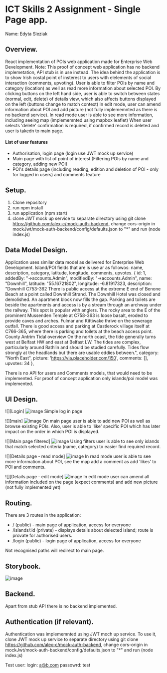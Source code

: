 # ICT Skills 2 Assignment - Single Page app.

Name: Edyta Sleziak

## Overview.

React implementation of POIs web application made for Enterprise Web Development. 
Note: This proof of concept web application has no backend implemetation, API stub is in use instead.
The idea behind the application is to show Irish costal point of insterest to users with elelements of social interaction (comments, upvoting). User is able to filter POIs by name and category (location) as well as read more information about selected POI.
By clicking buttons on the left hand side, user is able to switch between states (normal, edit, delete) of details view, which also affects buttons displayed on the left (buttons change to match context)
In edit mode, user can amend information about POI and add picture (not fully implememnted as there is no backend service).
In read mode user is able to see more information, including seeing map (implememnted using mapbox leaflet)
When user selects 'delete' confirmation is required, if confirmed record is deleted and user is takedn to main page.

#### List of user features

- Authorisation, login page (login use JWT mock up service)
- Main page with list of point of interest (Filtering POIs by name and category, adding new POI)
- POI's details page (including reading, edition and deletion of POI - only for logged in users) and comments feature


## Setup.

1. Clone repository
2. run npm install 
3. run application (npm start)
4. clone JWT mock up service to separate directory using git clone https://github.com/alex-c/mock-auth-backend, change cors-origin in mockJwt/mock-auth-backend/config/defaults.json to "*" and run (node index.js)


## Data Model Design.

Application uses similar data model as delivered for Enterprise Web Development. Island/POI fields that are is use ar as followos: name, description, category, latitude, longitude, comments, upvotes.
{
    id: 1,
    addedBy: "->accounts.Admin",
    modifiedBy: "->accounts.Admin",
    name: "Downhill",
    latitude: "55.16721802",
    longitude: -6.81917323,
    description: "Downhill C753-362 There is public access at the extreme E end of Benone Beach at a point called Downhill Strand. The Downhill Hotel was closed and demolished. An apartment block now fills the gap. Parking and toilets are beside the apartments and access is by a stream through an archway under the railway. This spot is popular with anglers. The rocky area to the E of the prominent Mussenden Temple at C758-363 is loose basalt, eroded to provide caves and arches. Fulmar and Kittiwake thrive on the sewerage outfall. There is good access and parking at Castlerock village itself at C766-365, where there is parking and toilets at the beach access point. County Antrim Tidal overview On the north coast, the tide generally turns west at Belfast HW and east at Belfast LW. The tides are complex, particularly around Rathlin and should be studied carefully. Tides flow strongly at the headlands but there are usable eddies between.",
    category: "North East",
    picture: 'https://via.placeholder.com/150',
    comments: [],
    upvotes: 34
},

There is no API for users and Comments models, that would need to be implemented. For proof of concept application only islands/poi model was implemented.


## UI Design.

![][Login]
![image](https://user-images.githubusercontent.com/39679088/63265985-cc452300-c286-11e9-8f15-a61906144610.png)
Simple log in page

![][main]
![image](https://user-images.githubusercontent.com/39679088/63265935-a91a7380-c286-11e9-801f-d37c21bf7378.png)
On main page user is able to add new POI as well as browse existing POIs. Also, user is able to 'like' specific POI which has later impact on the order in which POI is displayed.

![][Main page filtered] 
![image](https://user-images.githubusercontent.com/39679088/63266050-f696e080-c286-11e9-9a29-9fc4b566dcbf.png)
Using filters user is able to see only islands that match selected criteria (name, category) to easier find required record.

![][Details page - read mode] 
![image](https://user-images.githubusercontent.com/39679088/63266166-36f65e80-c287-11e9-90c9-bef2da4bb8d0.png)
In read mode user is able to see more information about POI, see the map add a comment as add 'likes' to POI and comments.

![][Details page - edit mode]
![image](https://user-images.githubusercontent.com/39679088/63266205-4e354c00-c287-11e9-9aeb-97e7ba7b0d1e.png)
In edit mode user can amend all information included on the page (expect comments) and add new picture (not fully implemented yet)

## Routing.

There are 3 routes in the application:
- /             (public)     -   main page of application, access for everyone
- /islands/:id  (private)    -   displays details about delected island; route is provate for authorised users.
- /login        (public)     -   login page of application, access for everyone

Not recognised paths will redirect to main page.


## Storybook.

![image](https://user-images.githubusercontent.com/39679088/63266946-ef70d200-c288-11e9-8510-4fe1fc8f0ebd.png)

## Backend.

Apart from stub API there is no backend implemented. 

## Authentication (if relevant).

Authentication was implememnted using JWT moch up service.
To use it, clone JWT mock up service to separate directory using git clone https://github.com/alex-c/mock-auth-backend, change cors-origin in mockJwt/mock-auth-backend/config/defaults.json to "*" and run (node index.js)

Test user: 
login: a@b.com 
passowrd: test


